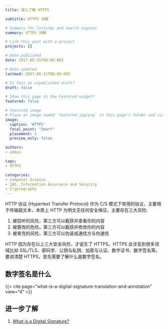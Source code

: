 ```yaml
---
title: 深入了解 HTTPS 

subtitle: HTTPS 详解

# Summary for listings and search engines
summary: HTTPS 详解

# Link this post with a project
projects: []

# Date published
date: 2017-05-31T00:00:00Z

# Date updated
lastmod: 2017-05-31T00:00:00Z

# Is this an unpublished draft?
draft: false

# Show this page in the Featured widget?
featured: false

# Featured image
# Place an image named `featured.jpg/png` in this page's folder and customize its options here.
image:
  caption: 'HTTPS'
  focal_point: "Smart"
  placement: 2
  preview_only: false

authors:
- admin

tags:
- HTTPS

categories:
- Computer Science
- IAS. Information Assurance and Security
- Cryptography
---
```


HTTP 协议 (Hypertext Transfer Protocol) 作为 C/S 模式下常用的协议，主要用于传输超文本，本质上 HTTP 为明文无任何安全保证，主要存在三大风险:

1. 被窃听的风险，第三方可以截获并查看你的内容
2. 被篡改的危险，第三方可以截获并修改你的内容
3. 被冒充的风险，第三方可以伪装成通信方与你通信

HTTP 因为存在以上三大安全风险，才诞生了 HTTPS。HTTPS 会涉及到很多领域比如 SSL/TLS、密码学、公钥与私钥、加密与认证、数字证书、数字签名等。要讲清楚 HTTPS，首先需要了解什么是数字签名。

## 数字签名是什么

{{< cite page="what-is-a-digital-signature-translation-and-annotation" view="4" >}}

## 进一步了解

1. [What is a Digital Signature?](http://www.youdzone.com/signature.html)